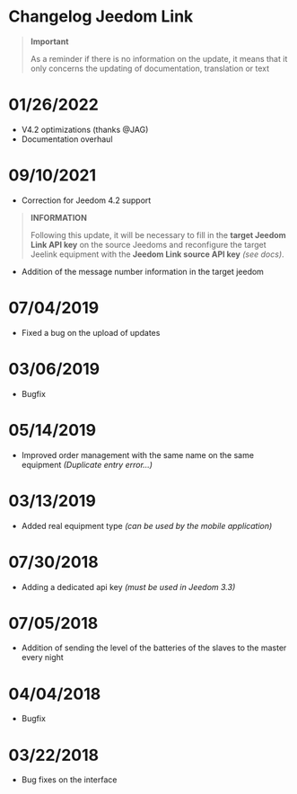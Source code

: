 # Changelog Jeedom Link

>**Important**
>
>As a reminder if there is no information on the update, it means that it only concerns the updating of documentation, translation or text

# 01/26/2022

- V4.2 optimizations (thanks @JAG)
- Documentation overhaul

# 09/10/2021

- Correction for Jeedom 4.2 support
>**INFORMATION**
>
>Following this update, it will be necessary to fill in the **target Jeedom Link API key** on the source Jeedoms and reconfigure the target Jeelink equipment with the **Jeedom Link source API key** *(see docs)*.

- Addition of the message number information in the target jeedom

# 07/04/2019

- Fixed a bug on the upload of updates

# 03/06/2019

- Bugfix

# 05/14/2019

- Improved order management with the same name on the same equipment *(Duplicate entry error...)*

# 03/13/2019

- Added real equipment type *(can be used by the mobile application)*

# 07/30/2018

- Adding a dedicated api key *(must be used in Jeedom 3.3)*

# 07/05/2018

- Addition of sending the level of the batteries of the slaves to the master every night

# 04/04/2018

- Bugfix

# 03/22/2018

- Bug fixes on the interface
